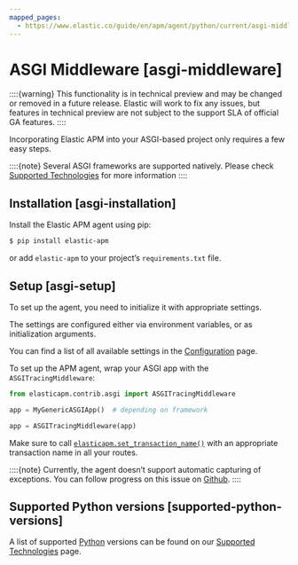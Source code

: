 ```yaml
---
mapped_pages:
  - https://www.elastic.co/guide/en/apm/agent/python/current/asgi-middleware.html
---
```


# ASGI Middleware [asgi-middleware]

::::{warning}
This functionality is in technical preview and may be changed or removed in a future release. Elastic will work to fix any issues, but features in technical preview are not subject to the support SLA of official GA features.
::::


Incorporating Elastic APM into your ASGI-based project only requires a few easy steps.

::::{note}
Several ASGI frameworks are supported natively. Please check [Supported Technologies](/reference/supported-technologies.md) for more information
::::



## Installation [asgi-installation]

Install the Elastic APM agent using pip:

```bash
$ pip install elastic-apm
```

or add `elastic-apm` to your project’s `requirements.txt` file.


## Setup [asgi-setup]

To set up the agent, you need to initialize it with appropriate settings.

The settings are configured either via environment variables, or as initialization arguments.

You can find a list of all available settings in the [Configuration](/reference/configuration.md) page.

To set up the APM agent, wrap your ASGI app with the `ASGITracingMiddleware`:

```python
from elasticapm.contrib.asgi import ASGITracingMiddleware

app = MyGenericASGIApp()  # depending on framework

app = ASGITracingMiddleware(app)
```

Make sure to call [`elasticapm.set_transaction_name()`](/reference/api-reference.md#api-set-transaction-name) with an appropriate transaction name in all your routes.

::::{note}
Currently, the agent doesn’t support automatic capturing of exceptions. You can follow progress on this issue on [Github](https://github.com/elastic/apm-agent-python/issues/1548).
::::



## Supported Python versions [supported-python-versions]

A list of supported [Python](/reference/supported-technologies.md#supported-python) versions can be found on our [Supported Technologies](/reference/supported-technologies.md) page.


